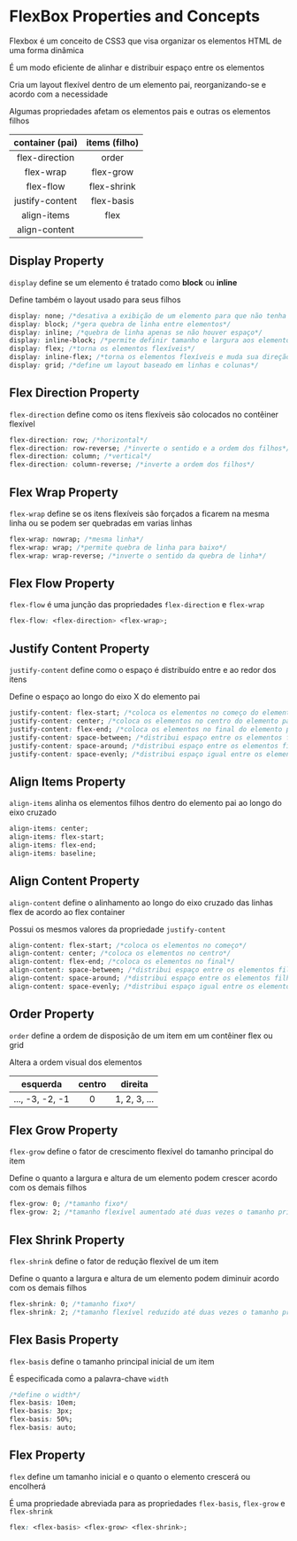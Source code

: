 # FlexBox Properties and Concepts

Flexbox é um conceito de CSS3 que visa organizar os elementos HTML de uma forma dinâmica

É um modo eficiente de alinhar e distribuir espaço entre os elementos

Cria um layout flexível dentro de um elemento pai, reorganizando-se e acordo com a necessidade

Algumas propriedades afetam os elementos pais e outras os elementos filhos

| container (pai) | items (filho) |
|:---------------:|:-------------:|
| flex-direction  | order |
| flex-wrap       | flex-grow |
| flex-flow       | flex-shrink |
| justify-content | flex-basis |
| align-items     | flex   |
| align-content   |

## Display Property

`display` define se um elemento é tratado como **block** ou **inline** 

Define também o layout usado para seus filhos

```css
display: none; /*desativa a exibição de um elemento para que não tenha efeito no layout*/
display: block; /*gera quebra de linha entre elementos*/
display: inline; /*quebra de linha apenas se não houver espaço*/
display: inline-block; /*permite definir tamanho e largura aos elementos*/
display: flex; /*torna os elementos flexíveis*/
display: inline-flex; /*torna os elementos flexíveis e muda sua direção*/
display: grid; /*define um layout baseado em linhas e colunas*/
```

## Flex Direction Property

`flex-direction` define como os itens flexíveis são colocados no contêiner flexível

```css
flex-direction: row; /*horizontal*/
flex-direction: row-reverse; /*inverte o sentido e a ordem dos filhos*/
flex-direction: column; /*vertical*/
flex-direction: column-reverse; /*inverte a ordem dos filhos*/
```

## Flex Wrap Property

`flex-wrap` define se os itens flexíveis são forçados a ficarem na mesma linha ou se podem ser quebradas em varias linhas

```css
flex-wrap: nowrap; /*mesma linha*/
flex-wrap: wrap; /*permite quebra de linha para baixo*/
flex-wrap: wrap-reverse; /*inverte o sentido da quebra de linha*/
```

## Flex Flow Property

`flex-flow` é uma junção das propriedades `flex-direction` e `flex-wrap`

```css
flex-flow: <flex-direction> <flex-wrap>;
```

## Justify Content Property

`justify-content` define como o espaço é distribuído entre e ao redor dos itens

Define o espaço ao longo do eixo X do elemento pai

```css
justify-content: flex-start; /*coloca os elementos no começo do elemento pai*/
justify-content: center; /*coloca os elementos no centro do elemento pai*/
justify-content: flex-end; /*coloca os elementos no final do elemento pai*/
justify-content: space-between; /*distribui espaço entre os elementos filhos, apenas entre eles*/
justify-content: space-around; /*distribui espaço entre os elementos filhos e entre a esquerda e a direita*/
justify-content: space-evenly; /*distribui espaço igual entre os elementos*/
```

## Align Items Property

`align-items` alinha os elementos filhos dentro do elemento pai ao longo do eixo cruzado

```css
align-items: center;
align-items: flex-start;
align-items: flex-end;
align-items: baseline;
```

## Align Content Property

`align-content` define o alinhamento ao longo do eixo cruzado das linhas flex de acordo ao flex container

Possui os mesmos valores da propriedade `justify-content`

```css
align-content: flex-start; /*coloca os elementos no começo*/
align-content: center; /*coloca os elementos no centro*/
align-content: flex-end; /*coloca os elementos no final*/
align-content: space-between; /*distribui espaço entre os elementos filhos, apenas entre eles*/
align-content: space-around; /*distribui espaço entre os elementos filhos e entre a esquerda e a direita*/
align-content: space-evenly; /*distribui espaço igual entre os elementos*/
```

## Order Property

`order` define a ordem de disposição de um item em um contêiner flex ou grid

Altera a ordem visual dos elementos 

|esquerda|centro|direita|
|:------:|:----:|:-----:|
|..., -3, -2, -1| 0    |1, 2, 3, ... |

## Flex Grow Property

`flex-grow` define o fator de crescimento flexível do tamanho principal do item

Define o quanto a largura e altura de um elemento podem crescer acordo com os demais filhos

```css
flex-grow: 0; /*tamanho fixo*/
flex-grow: 2; /*tamanho flexível aumentado até duas vezes o tamanho principal*/
```

## Flex Shrink Property

`flex-shrink` define o fator de redução flexível de um item

Define o quanto a largura e altura de um elemento podem diminuir acordo com os demais filhos

```css
flex-shrink: 0; /*tamanho fixo*/
flex-shrink: 2; /*tamanho flexível reduzido até duas vezes o tamanho principal*/
```

## Flex Basis Property

`flex-basis` define o tamanho principal inicial de um item

É especificada como a palavra-chave `width`

```css
/*define o width*/
flex-basis: 10em;
flex-basis: 3px;
flex-basis: 50%;
flex-basis: auto;
```

## Flex Property

`flex` define um tamanho inicial e o quanto o elemento crescerá ou encolherá

É uma propriedade abreviada para as propriedades `flex-basis`, `flex-grow` e `flex-shrink`

```css
flex: <flex-basis> <flex-grow> <flex-shrink>;
```